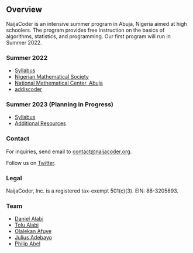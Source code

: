 ## Overview


NaijaCoder is an intensive summer program in Abuja, Nigeria aimed at high schoolers. The program provides free instruction on the basics of algorithms, statistics, and programming. Our first program will run in Summer 2022.

### Summer 2022

* [Syllabus]
* [Nigerian Mathematical Society]
* [National Mathematical Center, Abuja]
* [addiscoder]

[Syllabus]: summer2022/files/syllabus.md
[Nigerian Mathematical Society]: https://www.nigerianmathematicalsociety.org/
[National Mathematical Center, Abuja]: https://nmc.edu.ng/
[addiscoder]: https://www.addiscoder.com/

### Summer 2023 (Planning in Progress)

* [Syllabus](summer2023/files/syllabus.md)
* [Additional Resources]

[Additional Resources]: https://github.com/naijacoderorg/lectures

### Contact

For inquiries, send email to [contact@naijacoder.org](mailto:contact@naijacoder.org).

Follow us on [Twitter](https://twitter.com/naijacoderorg).

### Legal

NaijaCoder, Inc. is a registered tax-exempt 501(c)(3).
EIN: 88-3205893.

### Team
* [Daniel Alabi](https://www.linkedin.com/in/alabidan/)
* [Tolu Alabi](https://www.linkedin.com/in/tolu-alabi-08697525/)
* [Olalekan Afuye](https://www.linkedin.com/in/olalekan-afuye/)
* [Julius Adebayo](https://www.linkedin.com/in/juliusadebayo/)
* [Philip Abel](https://www.linkedin.com/in/abelphilip/)

